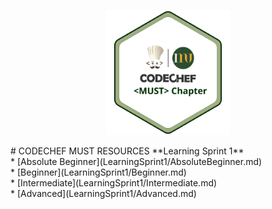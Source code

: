 <p align="center">
        <img src="img/Copy of College Chapters Logo - _Short Name_.png" width=200 height=200>
</p> 
# CODECHEF MUST RESOURCES 
**Learning Sprint 1** <br/>
         * [Absolute Beginner](LearningSprint1/AbsoluteBeginner.md)<br/>
         * [Beginner](LearningSprint1/Beginner.md)<br/>
         * [Intermediate](LearningSprint1/Intermediate.md)<br/>
         * [Advanced](LearningSprint1/Advanced.md)<br/>
